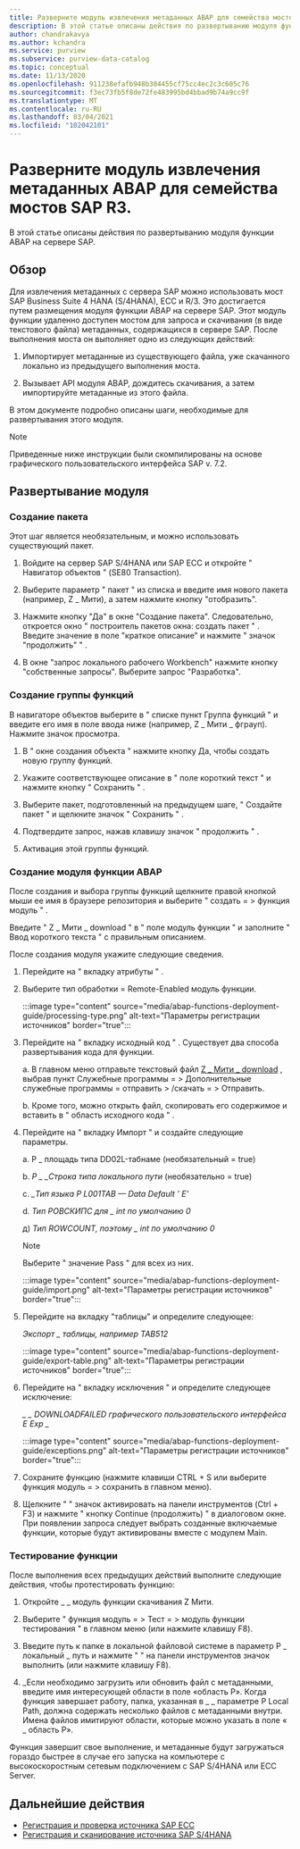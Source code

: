 ```yaml
---
title: Разверните модуль извлечения метаданных ABAP для семейства мостов SAP R3 в Azure зрения
description: В этой статье описаны действия по развертыванию модуля функции ABAP на сервере SAP.
author: chandrakavya
ms.author: kchandra
ms.service: purview
ms.subservice: purview-data-catalog
ms.topic: conceptual
ms.date: 11/13/2020
ms.openlocfilehash: 911238efafb948b304455cf75cc4ec2c3c605c76
ms.sourcegitcommit: f3ec73fb5f8de72fe483995bd4bbad9b74a9cc9f
ms.translationtype: MT
ms.contentlocale: ru-RU
ms.lasthandoff: 03/04/2021
ms.locfileid: "102042101"
---
```

# <a name="deploy-the-metadata-extraction-abap-function-module-for-the-sap-r3-family-of-bridges"></a>Разверните модуль извлечения метаданных ABAP для семейства мостов SAP R3. 
В этой статье описаны действия по развертыванию модуля функции ABAP на сервере SAP.
## <a name="overview"></a>Обзор 

Для извлечения метаданных с сервера SAP можно использовать мост SAP Business Suite 4 HANA (S/4HANA), ECC и R/3. Это достигается путем размещения модуля функции ABAP на сервере SAP. Этот модуль функции удаленно доступен мостом для запроса и скачивания (в виде текстового файла) метаданных, содержащихся в сервере SAP.
После выполнения моста он выполняет одно из следующих действий:

1.  Импортирует метаданные из существующего файла, уже скачанного локально из предыдущего выполнения моста.

2.  Вызывает API модуля ABAP, дождитесь скачивания, а затем импортируйте метаданные из этого файла.

В этом документе подробно описаны шаги, необходимые для развертывания этого модуля.

> [!Note] 
>Приведенные ниже инструкции были скомпилированы на основе графического пользовательского интерфейса SAP v. 7.2.

## <a name="deployment-of-the-module"></a>Развертывание модуля 

### <a name="create-a-package"></a>Создание пакета 

Этот шаг является необязательным, и можно использовать существующий пакет.

1.  Войдите на сервер SAP S/4HANA или SAP ECC и откройте \" Навигатор объектов \" (SE80 Transaction).

2.  Выберите параметр \" пакет \" из списка и введите имя нового пакета (например, Z \_ Мити), а затем нажмите кнопку "отобразить".

3.  Нажмите кнопку "Да" в окне "Создание пакета". Следовательно, откроется окно \" построитель пакетов окна: создать пакет \" . Введите значение в поле "краткое описание" и нажмите \" значок "продолжить" \" .

4.  В окне "запрос локального рабочего Workbench" нажмите кнопку "собственные запросы". Выберите запрос "Разработка".

### <a name="create-a-function-group"></a>Создание группы функций 

В навигаторе объектов выберите в \" списке пункт Группа функций \" и введите его имя в поле ввода ниже (например, Z \_ Мити \_ фграуп). Нажмите значок просмотра.

1.  В \" окне создания объекта \" нажмите кнопку Да, чтобы создать новую группу функций.

2.  Укажите соответствующее описание в \" поле короткий текст \" и нажмите кнопку \" Сохранить \" .

3.  Выберите пакет, подготовленный на предыдущем шаге, \" Создайте пакет \" и щелкните значок \" Сохранить \" .

4.  Подтвердите запрос, нажав клавишу значок \" продолжить \" .

5.  Активация этой группы функций.

### <a name="create-the-abap-function-module"></a>Создание модуля функции ABAP 

После создания и выбора группы функций щелкните правой кнопкой мыши ее имя в браузере репозитория и выберите \" создать = \> функция модуль \" .

Введите \" Z \_ Мити \_ download \" в \" поле модуль функции \" и заполните \" Ввод короткого текста \" с правильным описанием.

После создания модуля укажите следующие сведения.

1.  Перейдите на \" вкладку атрибуты \" .

2.  Выберите тип обработки = Remote-Enabled модуль функции.

    :::image type="content" source="media/abap-functions-deployment-guide/processing-type.png" alt-text="Параметры регистрации источников" border="true":::

3.  Перейдите на \" вкладку исходный код \" . Существует два способа развертывания кода для функции.

    а.  В главном меню отправьте текстовый файл [Z \_ Мити \_ download](https://github.com/Azure/Purview-Samples/tree/master/connectors/sap) , выбрав пункт Служебные программы = \> Дополнительные служебные программы = отправить \> /скачать = \> Отправить.

    b.  Кроме того, можно открыть файл, скопировать его содержимое и вставить в \" область исходного кода \" .

4.  Перейдите на \" вкладку Импорт \" и создайте следующие параметры.

    а.  P \_ площадь типа DD02L-табнаме (необязательный = true)

    b.  *P \_ \_Строка типа локального пути* (необязательно = true)

    c.  *\_Тип языка P L001TAB — Data Default \' E\'*

    d.  *Тип РОВСКИПС для \_ int по умолчанию 0*

    д)  *Тип ROWCOUNT, поэтому \_ int по умолчанию 0*

    > [!Note]
    > Выберите \" значение Pass \" для всех из них.

    :::image type="content" source="media/abap-functions-deployment-guide/import.png" alt-text="Параметры регистрации источников" border="true":::

5.  Перейдите на вкладку "таблицы" и определите следующее:

    *Экспорт \_ таблицы, например TAB512*

    :::image type="content" source="media/abap-functions-deployment-guide/export-table.png" alt-text="Параметры регистрации источников" border="true":::

6.  Перейдите на \" вкладку исключения \" и определите следующее исключение:

    *\_ \_ DOWNLOADFAILED графического пользовательского интерфейса E Exp \_*

    :::image type="content" source="media/abap-functions-deployment-guide/exceptions.png" alt-text="Параметры регистрации источников" border="true":::

7.  Сохраните функцию (нажмите клавиши CTRL + S или выберите функция модуль = \> сохранить в главном меню).

8.  Щелкните \" \" значок активировать на панели инструментов (Ctrl + F3) и нажмите \" кнопку Continue (продолжить) \" в диалоговом окне. При появлении запроса следует выбрать созданные включаемые функции, которые будут активированы вместе с модулем Main.

### <a name="testing-the-function"></a>Тестирование функции 

После выполнения всех предыдущих действий выполните следующие действия, чтобы протестировать функцию:

1.  Откройте \_ \_ модуль функции скачивания Z Мити.

2.  Выберите \" функция модуль = \> Тест = \> модуль функции тестирования \" в главном меню (или нажмите клавишу F8).

3.  Введите путь к папке в локальной файловой системе в параметр P \_ локальный \_ путь и нажмите \" \" на панели инструментов значок выполнить (или нажмите клавишу F8).

4.  \_Если необходимо загрузить или обновить файл с метаданными, введите имя интересующей области в поле «область P». Когда функция завершает работу, папка, указанная в \_ \_ параметре P Local Path, должна содержать несколько файлов с метаданными внутри. Имена файлов имитируют области, которые можно указать в поле « \_ область P».

Функция завершит свое выполнение, и метаданные будут загружаться гораздо быстрее в случае его запуска на компьютере с высокоскоростным сетевым подключением с SAP S/4HANA или ECC Server.

## <a name="next-steps"></a>Дальнейшие действия

- [Регистрация и проверка источника SAP ECC](register-scan-sapecc-source.md)
- [Регистрация и сканирование источника SAP S/4HANA](register-scan-saps4hana-source.md)